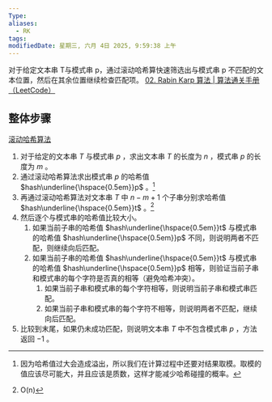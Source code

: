 ```yaml
---
Type: 
aliases:
  - RK
tags: 
modifiedDate: 星期三, 六月 4日 2025, 9:59:38 上午
---
```

对于给定文本串 T与模式串 p，通过滚动哈希算快速筛选出与模式串 p 不匹配的文本位置，然后在其余位置继续检查匹配项。
[02. Rabin Karp 算法 | 算法通关手册（LeetCode）](https://algo.itcharge.cn/06.String/02.String-Single-Pattern-Matching/02.String-Rabin-Karp/)

## 整体步骤

[滚动哈希算法](滚动哈希算法.md)
1. 对于给定的文本串 $T$ 与模式串 $p$ ，求出文本串 $T$ 的长度为 $n$ ，模式串 $p$ 的长度为 $m$ 。
2. 通过滚动哈希算法求出模式串 $p$ 的哈希值 $hash\underline{\hspace{0.5em}}p$ 。[^1]
3. 再通过滚动哈希算法对文本串 $T$ 中 $n - m + 1$ 个子串分别求哈希值 $hash\underline{\hspace{0.5em}}t$ 。[^2]
4. 然后逐个与模式串的哈希值比较大小。
	1. 如果当前子串的哈希值 $hash\underline{\hspace{0.5em}}t$ 与模式串的哈希值 $hash\underline{\hspace{0.5em}}p$ 不同，则说明两者不匹配，则继续向后匹配。
	2. 如果当前子串的哈希值 $hash\underline{\hspace{0.5em}}t$ 与模式串的哈希值 $hash\underline{\hspace{0.5em}}p$ 相等，则验证当前子串和模式串的每个字符是否真的相等（避免哈希冲突）。
		1. 如果当前子串和模式串的每个字符相等，则说明当前子串和模式串匹配。
		2. 如果当前子串和模式串的每个字符不相等，则说明两者不匹配，继续向后匹配。
5. 比较到末尾，如果仍未成功匹配，则说明文本串 $T$ 中不包含模式串 $p$ ，方法返回 $-1$ 。

[^1]: 因为哈希值过大会造成溢出，所以我们在计算过程中还要对结果取模。取模的值应该尽可能大，并且应该是质数，这样才能减少哈希碰撞的概率。
[^2]: O(n)
